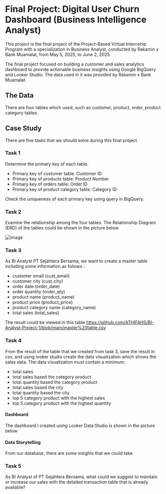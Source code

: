 # Final Project: Digital User Churn Dashboard (Business Intelligence Analyst)

This project is the final project of the Project-Based Virtual Internship Program with a specialization in Business Analyst, conducted by Rakamin x Bank Muamalat, from May 5, 2025, to June 2, 2025. 

The final project focused on building a customer and sales analytics dashboard to provide actionable business insights using Google BigQuery and Looker Studio. The data used in it was provided by Rakamin x Bank Muamalat. 

## The Data
There are four tables which used, such as customer, product, order, product category tables.
   
## Case Study
There are five tasks that we should solve during this final project.
### Task 1
Determine the primary key of each table.
- Primary key of customer table: Customer ID
- Primary key of products table: Product Number
- Primary key of orders table: Order ID
- Primary key  of product category table: Category ID

Check the uniqueness of each primary key using query in BigQuery.
### Task 2
Examine the relationship among the four tables. The Relationship Diagram (ERD) of the tables could be shown in the picture below

![Image](https://github.com/user-attachments/assets/44662149-2dd2-4439-a238-96cd2fcc1d9f)
### Task 3
As BI Analyst PT Sejahtera Bersama, we want to create a master table including some information as follows :
- customer email (cust_email)
- customer city (cust_city)
- order date (order_date)
- order quantity (order_qty)
- product name (product_name)
- product price (product_price)
- product category name (category_name)
- total sales (total_sales)

The result could be viewed in this table https://github.com/ATHIFAHS/BI-Analyst-Project-1/blob/main/master%20table.csv
### Task 4
From the result of the table that we created from task 3, save the result in csv, and using looker studio create the data visualization which shows the sales data. The data visualization must contain a minimum:
- total sales
- total sales based the category product
- total quantity based the category product
- total sales based the city
- total quantity based the city
- top 5 category product with the highest sales
- top 5 category product with the highest quantity
#### Dashboard
The dashboard I created using Looker Data Studio is shown in the picture below

#### Data Storytelling
From our database, there are some insights that we could take.
### Task 5
As BI Analyst of PT Sejahtera Bersama, what could we suggest to maintain or increase our sales with the detailed transaction table that is already available?
